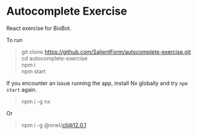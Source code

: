 # Autocomplete Exercise

React exercise for BioBot.

To run

> git clone https://github.com/SalientForm/autocomplete-exercise.git    
> cd autocomplete-exercise  
> npm i  
> npm start

If you encounter an issue running the app, install Nx globally and try `npm start` again.

> npm i -g nx
 
Or  

> npm i -g @nrwl/cli@12.0.1
